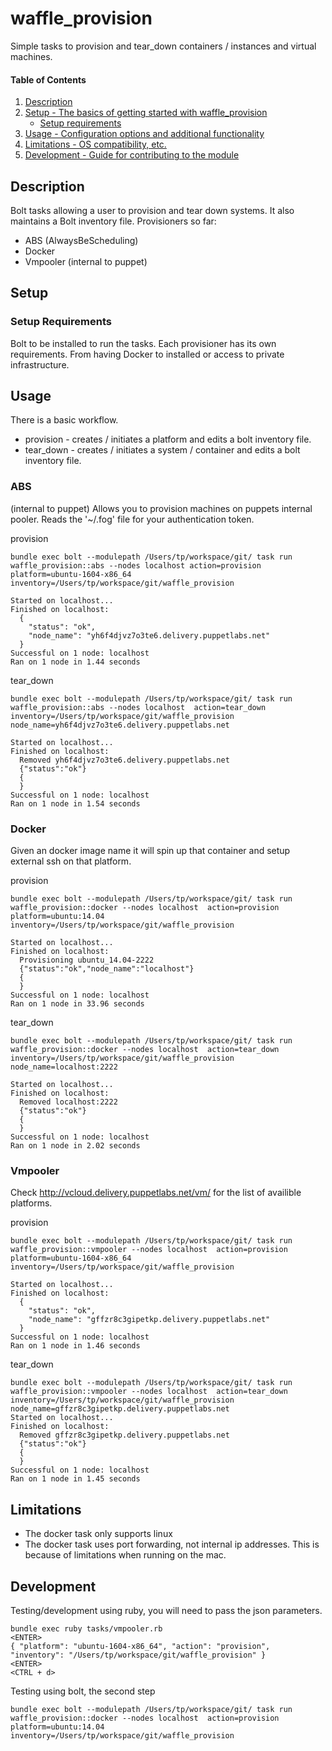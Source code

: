 
# waffle_provision

Simple tasks to provision and tear_down containers / instances and virtual machines.

#### Table of Contents

1. [Description](#description)
2. [Setup - The basics of getting started with waffle_provision](#setup)
    * [Setup requirements](#setup-requirements)
3. [Usage - Configuration options and additional functionality](#usage)
4. [Limitations - OS compatibility, etc.](#limitations)
5. [Development - Guide for contributing to the module](#development)

## Description

Bolt tasks allowing a user to provision and tear down systems. It also maintains a Bolt inventory file.
Provisioners so far:
   
* ABS (AlwaysBeScheduling)
* Docker
* Vmpooler (internal to puppet)

## Setup

### Setup Requirements

Bolt to be installed to run the tasks. Each provisioner has its own requirements. From having Docker to installed or access to private infrastructure. 

## Usage

There is a basic workflow.

* provision - creates / initiates a platform and edits a bolt inventory file. 
* tear_down - creates / initiates a system / container and edits a bolt inventory file. 

### ABS

(internal to puppet) Allows you to provision machines on puppets internal pooler. Reads the '~/.fog' file for your authentication token.

provision

```
bundle exec bolt --modulepath /Users/tp/workspace/git/ task run waffle_provision::abs --nodes localhost action=provision platform=ubuntu-1604-x86_64 inventory=/Users/tp/workspace/git/waffle_provision

Started on localhost...
Finished on localhost:
  {
    "status": "ok",
    "node_name": "yh6f4djvz7o3te6.delivery.puppetlabs.net"
  }
Successful on 1 node: localhost
Ran on 1 node in 1.44 seconds
```

tear_down

```
bundle exec bolt --modulepath /Users/tp/workspace/git/ task run waffle_provision::abs --nodes localhost  action=tear_down inventory=/Users/tp/workspace/git/waffle_provision node_name=yh6f4djvz7o3te6.delivery.puppetlabs.net

Started on localhost...
Finished on localhost:
  Removed yh6f4djvz7o3te6.delivery.puppetlabs.net
  {"status":"ok"}
  {
  }
Successful on 1 node: localhost
Ran on 1 node in 1.54 seconds
```

### Docker

Given an docker image name it will spin up that container and setup external ssh on that platform. 

provision

```
bundle exec bolt --modulepath /Users/tp/workspace/git/ task run waffle_provision::docker --nodes localhost  action=provision platform=ubuntu:14.04 inventory=/Users/tp/workspace/git/waffle_provision

Started on localhost...
Finished on localhost:
  Provisioning ubuntu_14.04-2222
  {"status":"ok","node_name":"localhost"}
  {
  }
Successful on 1 node: localhost
Ran on 1 node in 33.96 seconds
```

tear_down

```
bundle exec bolt --modulepath /Users/tp/workspace/git/ task run waffle_provision::docker --nodes localhost  action=tear_down inventory=/Users/tp/workspace/git/waffle_provision node_name=localhost:2222

Started on localhost...
Finished on localhost:
  Removed localhost:2222
  {"status":"ok"}
  {
  }
Successful on 1 node: localhost
Ran on 1 node in 2.02 seconds
```

### Vmpooler

Check http://vcloud.delivery.puppetlabs.net/vm/ for the list of availible platforms. 

provision

```
bundle exec bolt --modulepath /Users/tp/workspace/git/ task run waffle_provision::vmpooler --nodes localhost  action=provision platform=ubuntu-1604-x86_64 inventory=/Users/tp/workspace/git/waffle_provision

Started on localhost...
Finished on localhost:
  {
    "status": "ok",
    "node_name": "gffzr8c3gipetkp.delivery.puppetlabs.net"
  }
Successful on 1 node: localhost
Ran on 1 node in 1.46 seconds
```

tear_down

```
bundle exec bolt --modulepath /Users/tp/workspace/git/ task run waffle_provision::vmpooler --nodes localhost  action=tear_down inventory=/Users/tp/workspace/git/waffle_provision node_name=gffzr8c3gipetkp.delivery.puppetlabs.net
Started on localhost...
Finished on localhost:
  Removed gffzr8c3gipetkp.delivery.puppetlabs.net
  {"status":"ok"}
  {
  }
Successful on 1 node: localhost
Ran on 1 node in 1.45 seconds
```

## Limitations

* The docker task only supports linux
* The docker task uses port forwarding, not internal ip addresses. This is because of limitations when running on the mac.


## Development

Testing/development using ruby,  you will need to pass the json parameters.

```
bundle exec ruby tasks/vmpooler.rb 
<ENTER>
{ "platform": "ubuntu-1604-x86_64", "action": "provision", "inventory": "/Users/tp/workspace/git/waffle_provision" } 
<ENTER>
<CTRL + d>
```

Testing using bolt, the second step
```
bundle exec bolt --modulepath /Users/tp/workspace/git/ task run waffle_provision::docker --nodes localhost  action=provision platform=ubuntu:14.04 inventory=/Users/tp/workspace/git/waffle_provision
```
